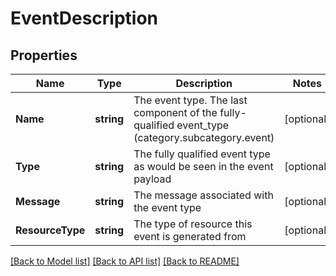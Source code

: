 # EventDescription

## Properties

Name | Type | Description | Notes
------------ | ------------- | ------------- | -------------
**Name** | **string** | The event type. The last component of the fully-qualified event_type (category.subcategory.event) | [optional] 
**Type** | **string** | The fully qualified event type as would be seen in the event payload | [optional] 
**Message** | **string** | The message associated with the event type | [optional] 
**ResourceType** | **string** | The type of resource this event is generated from | [optional] 

[[Back to Model list]](../README.md#documentation-for-models) [[Back to API list]](../README.md#documentation-for-api-endpoints) [[Back to README]](../README.md)


